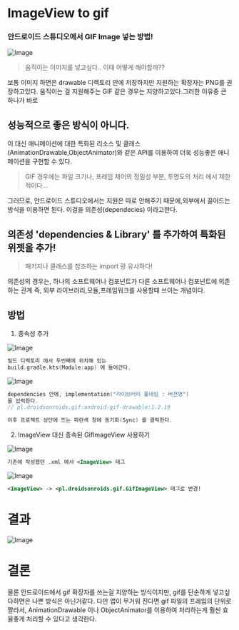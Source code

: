 # ImageView to gif
### 안드로이드 스튜디오에서 GIF Image 넣는 방법!

![Image](https://github.com/Ohleesang/TIL/assets/148442711/9060f222-cb08-4499-bfb5-7349cb1541ea)

> 움직이는 이미지를 넣고싶다.. 이때 어떻게 해야할까??

보통 이미지 하면은 drawable 디렉토리 안에 저장하지만 지원하는 확장자는 PNG를 권장하고있다.
움직이는 걸 지원해주는 GIF 같은 경우는 지양하고있다.그러한 이유중 큰 하나가 바로
## 성능적으로 좋은 방식이 아니다.

이 대신 애니메이션에 대한 특화된 리소스 및 클래스(AnimationDrawable,ObjectAnimator)와 같은 API를 이용하여 더욱 성능좋은 애니메이션을 구현할 수 있다.
> GIF 경우에는 파일 크기나, 프레임 제어의 정밀성 부분, 투명도의 처리 에서 제한적이다...

그러므로, 안드로이드 스튜디오에서는 지원은 따로 안해주기 때문에,외부에서 끌어드는 방식을 이용하면 된다. 이걸을 의존성(dependecies) 이라고한다.


## 의존성 'dependencies & Library' 를 추가하여 특화된 위젯을 추가!
> 패키지나 클래스를 참조하는 import 랑 유사하다!

의존성의 경우는, 하나의 소프트웨어나 컴포넌트가 다른 소프트웨어나 컴포넌트에 의존하는 관계
즉, 외부 라이브러리,모듈,프레임워크를 사용할때 쓰이는 개념이다.

## 방법
1. 종속성 추가

![Image](https://github.com/Ohleesang/TIL/assets/148442711/f07c16c3-d104-427a-b653-84db93b5a674)
```kotlin
빌드 디렉토리 에서 두번째에 위치해 있는 
build.gradle.kts(Module:app) 에 들어간다. 
``` 
![Image](https://github.com/Ohleesang/TIL/assets/148442711/e601afd1-1526-4530-bbb2-829b64c2e4b9)
```kotlin
dependencies 안에, implementation("라이브러리 풀네임 : 버젼명")
을 입력한다.
// pl.droidsonroids.gif:android-gif-drawable:1.2.19

이후 프로젝트 상단에 뜨는 파란색 창에 동기화(Sync) 를 클릭한다. 
```
2. ImageView 대신 종속된 GifImageView 사용하기



![Image](https://github.com/Ohleesang/TIL/assets/148442711/d7545c98-0feb-4f96-9c9c-8729549296ff)
```xml
기존에 작성했던 .xml 에서 <ImageView> 태그
``` 
![Image](https://github.com/Ohleesang/TIL/assets/148442711/3e1dd52a-77b8-4e7a-aa48-cab3beed6189)
```xml
<ImageView> -> <pl.droidsonroids.gif.GifImageView> 태그로 변경! 
```

# 결과 
![Image](https://github.com/Ohleesang/TIL/assets/148442711/3f86fd1f-dfa0-4a79-ae6b-bcd51a9fc493)

# 결론
물론 안드로이드에서 gif 확장자를 쓰는걸 지양하는 방식이지만, gif를 단순하게 넣고싶다하면은 나쁜 방식은 아닌거같다. 다만 앱이 무거워 진다면 gif 파일의 프레임의 단위로 짤라서, AnimationDrawable 이나 ObjectAnimator를 이용하여 처리하는게 훨씬 효율좋게 처리할 수 있다고 생각한다.